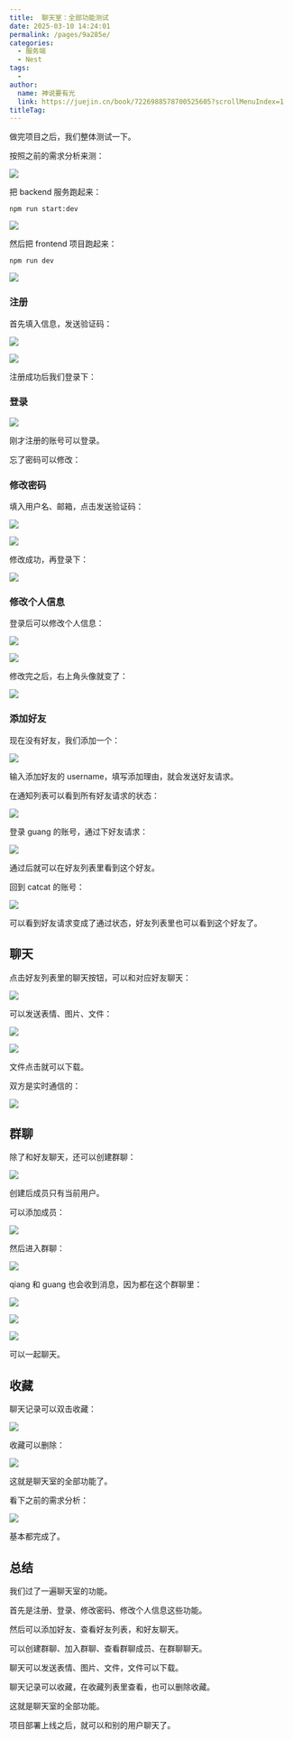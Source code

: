 ```yaml
---
title:  聊天室：全部功能测试
date: 2025-03-10 14:24:01
permalink: /pages/9a285e/
categories:
  - 服务端
  - Nest
tags:
  - 
author: 
  name: 神说要有光
  link: https://juejin.cn/book/7226988578700525605?scrollMenuIndex=1
titleTag: 
---
```

做完项目之后，我们整体测试一下。

按照之前的需求分析来测：

![](<https://p1-juejin.byteimg.com/tos-cn-i-k3u1fbpfcp/f78413f01d2c43cf82ca2db9daf8ebd9~tplv-k3u1fbpfcp-jj-mark:0:0:0:0:q75.image#?w=944&h=1100&s=126010&e=png&b=ffffff>) 

把 backend 服务跑起来：

```
npm run start:dev
```

![](https://p6-juejin.byteimg.com/tos-cn-i-k3u1fbpfcp/9f9ee14487ff42ee950f33685437d7bb~tplv-k3u1fbpfcp-jj-mark:0:0:0:0:q75.image#?w=1686&h=836&s=490465&e=png&b=181818)

然后把 frontend 项目跑起来：

```
npm run dev
```
![](https://p9-juejin.byteimg.com/tos-cn-i-k3u1fbpfcp/41c801d3680843f2b01e25e0b90cdcf7~tplv-k3u1fbpfcp-jj-mark:0:0:0:0:q75.image#?w=812&h=266&s=36576&e=png&b=191919)

### 注册

首先填入信息，发送验证码：

![](https://p6-juejin.byteimg.com/tos-cn-i-k3u1fbpfcp/e4335c1df91145a9a55259530ba7d37b~tplv-k3u1fbpfcp-jj-mark:0:0:0:0:q75.image#?w=2304&h=1296&s=182874&e=gif&f=26&b=fefefe)

![](https://p6-juejin.byteimg.com/tos-cn-i-k3u1fbpfcp/9f5eb7bfca784bb6b38e13a03d33bfa8~tplv-k3u1fbpfcp-jj-mark:0:0:0:0:q75.image#?w=570&h=256&s=35098&e=png&b=f6f6f6)

注册成功后我们登录下：

### 登录

![](https://p9-juejin.byteimg.com/tos-cn-i-k3u1fbpfcp/c0e432b394d847a5b026460f6bd26e63~tplv-k3u1fbpfcp-jj-mark:0:0:0:0:q75.image#?w=2798&h=1338&s=356128&e=gif&f=38&b=fefefe)

刚才注册的账号可以登录。

忘了密码可以修改：

### 修改密码

填入用户名、邮箱，点击发送验证码：

![](https://p1-juejin.byteimg.com/tos-cn-i-k3u1fbpfcp/351758aadd204147840279978610ff91~tplv-k3u1fbpfcp-jj-mark:0:0:0:0:q75.image#?w=1794&h=1012&s=105155&e=png&b=ffffff)

![](https://p3-juejin.byteimg.com/tos-cn-i-k3u1fbpfcp/69f3395567df40b3a6169bf93525ab2b~tplv-k3u1fbpfcp-jj-mark:0:0:0:0:q75.image#?w=540&h=244&s=36429&e=png&b=f5f5f5)

修改成功，再登录下：

![](https://p9-juejin.byteimg.com/tos-cn-i-k3u1fbpfcp/1b4f658d130741d69e823f4afad00233~tplv-k3u1fbpfcp-jj-mark:0:0:0:0:q75.image#?w=2798&h=1338&s=305931&e=gif&f=25&b=fefefe)

### 修改个人信息

登录后可以修改个人信息：

![](https://p3-juejin.byteimg.com/tos-cn-i-k3u1fbpfcp/f11838f6a9e9482eb0df95e8d7564b30~tplv-k3u1fbpfcp-jj-mark:0:0:0:0:q75.image#?w=2798&h=1338&s=2242945&e=gif&f=70&b=fefefe)

![](https://p9-juejin.byteimg.com/tos-cn-i-k3u1fbpfcp/0e852d20e0b3498f9302944c1437584a~tplv-k3u1fbpfcp-jj-mark:0:0:0:0:q75.image#?w=530&h=270&s=35050&e=png&b=f8f8f8)

修改完之后，右上角头像就变了：

![](https://p6-juejin.byteimg.com/tos-cn-i-k3u1fbpfcp/68fe0a30a7804dcb86eb76a437cdb2db~tplv-k3u1fbpfcp-jj-mark:0:0:0:0:q75.image#?w=2328&h=1086&s=133016&e=png&b=ffffff)

### 添加好友

现在没有好友，我们添加一个：

![](https://p9-juejin.byteimg.com/tos-cn-i-k3u1fbpfcp/77704b001bce4080a2e7091108408004~tplv-k3u1fbpfcp-jj-mark:0:0:0:0:q75.image#?w=2304&h=1268&s=689379&e=gif&f=42&b=fdfdfd)

输入添加好友的 username，填写添加理由，就会发送好友请求。

在通知列表可以看到所有好友请求的状态：

![](https://p6-juejin.byteimg.com/tos-cn-i-k3u1fbpfcp/a7a947548b9046f9857cade55ec979a2~tplv-k3u1fbpfcp-jj-mark:0:0:0:0:q75.image#?w=2304&h=1268&s=157868&e=gif&f=28&b=fdfdfd)

登录 guang 的账号，通过下好友请求：

![](https://p9-juejin.byteimg.com/tos-cn-i-k3u1fbpfcp/e4212e6f746f4bf6bb09712d976402e1~tplv-k3u1fbpfcp-jj-mark:0:0:0:0:q75.image#?w=2304&h=1268&s=543441&e=gif&f=51&b=fdfdfd)

通过后就可以在好友列表里看到这个好友。

回到 catcat 的账号：

![](https://p6-juejin.byteimg.com/tos-cn-i-k3u1fbpfcp/9bb4b04ee2924f7bb3147e20a84ef15d~tplv-k3u1fbpfcp-jj-mark:0:0:0:0:q75.image#?w=2304&h=1268&s=316388&e=gif&f=39&b=fdfdfd)

可以看到好友请求变成了通过状态，好友列表里也可以看到这个好友了。

## 聊天

点击好友列表里的聊天按钮，可以和对应好友聊天：

![](https://p3-juejin.byteimg.com/tos-cn-i-k3u1fbpfcp/05cf676ffe3c4a83ae0ae02d01096b0e~tplv-k3u1fbpfcp-jj-mark:0:0:0:0:q75.image#?w=2388&h=1412&s=988650&e=gif&f=61&b=fefefe)

可以发送表情、图片、文件：

![](https://p9-juejin.byteimg.com/tos-cn-i-k3u1fbpfcp/f8d8837395bd4198af05780236f71593~tplv-k3u1fbpfcp-jj-mark:0:0:0:0:q75.image#?w=2388&h=1412&s=4260731&e=gif&f=58&b=fefefe)

![](https://p9-juejin.byteimg.com/tos-cn-i-k3u1fbpfcp/a562cd10d33845b4b076aac8dfc54768~tplv-k3u1fbpfcp-jj-mark:0:0:0:0:q75.image#?w=2388&h=1412&s=3119762&e=gif&f=61&b=fdfcfc)

文件点击就可以下载。

双方是实时通信的：

![](https://p3-juejin.byteimg.com/tos-cn-i-k3u1fbpfcp/d9ee1737fa154a7bbbd8c51fa1070ddc~tplv-k3u1fbpfcp-jj-mark:0:0:0:0:q75.image#?w=2860&h=1452&s=1360204&e=gif&f=50&b=fcfbfb)

## 群聊

除了和好友聊天，还可以创建群聊：

![](https://p1-juejin.byteimg.com/tos-cn-i-k3u1fbpfcp/ff7af56cf89e4cada4848bd5135e8e91~tplv-k3u1fbpfcp-jj-mark:0:0:0:0:q75.image#?w=2860&h=1452&s=1226454&e=gif&f=53&b=fdfdfd)

创建后成员只有当前用户。

可以添加成员：

![](https://p1-juejin.byteimg.com/tos-cn-i-k3u1fbpfcp/9ce3dad7834b464789f1085666d55f31~tplv-k3u1fbpfcp-jj-mark:0:0:0:0:q75.image#?w=2860&h=1452&s=1651484&e=gif&f=70&b=fdfdfd)

然后进入群聊：

![](https://p1-juejin.byteimg.com/tos-cn-i-k3u1fbpfcp/1f5ccee49f654143aaa34381f9a6e3ef~tplv-k3u1fbpfcp-jj-mark:0:0:0:0:q75.image#?w=2860&h=1452&s=1004541&e=gif&f=41&b=fdfdfd)

qiang 和 guang 也会收到消息，因为都在这个群聊里：

![](https://p6-juejin.byteimg.com/tos-cn-i-k3u1fbpfcp/a0cd2eb7f9c6459fa1b7d54e2a773d99~tplv-k3u1fbpfcp-jj-mark:0:0:0:0:q75.image#?w=2216&h=1394&s=165412&e=png&b=ffffff)

![](https://p1-juejin.byteimg.com/tos-cn-i-k3u1fbpfcp/01e8bdd1e983495b83f9edbbe7b0adb8~tplv-k3u1fbpfcp-jj-mark:0:0:0:0:q75.image#?w=2196&h=1346&s=133825&e=png&b=ffffff)

![](https://p3-juejin.byteimg.com/tos-cn-i-k3u1fbpfcp/40be1387af334848a7681caeba494d95~tplv-k3u1fbpfcp-jj-mark:0:0:0:0:q75.image#?w=2822&h=1324&s=145998&e=png&b=ffffff)

可以一起聊天。

## 收藏

聊天记录可以双击收藏：

![](https://p3-juejin.byteimg.com/tos-cn-i-k3u1fbpfcp/4c7958668ebd4f00a8b7841290539ef5~tplv-k3u1fbpfcp-jj-mark:0:0:0:0:q75.image#?w=2860&h=1452&s=1197203&e=gif&f=68&b=fdfdfd)

收藏可以删除：

![](https://p6-juejin.byteimg.com/tos-cn-i-k3u1fbpfcp/c1ead05507854305ba8f1ae8c0f86047~tplv-k3u1fbpfcp-jj-mark:0:0:0:0:q75.image#?w=2860&h=1452&s=955419&e=gif&f=40&b=fdfdfd)

这就是聊天室的全部功能了。

看下之前的需求分析：

![](<https://p1-juejin.byteimg.com/tos-cn-i-k3u1fbpfcp/f78413f01d2c43cf82ca2db9daf8ebd9~tplv-k3u1fbpfcp-jj-mark:0:0:0:0:q75.image#?w=944&h=1100&s=126010&e=png&b=ffffff>) 

基本都完成了。

## 总结

我们过了一遍聊天室的功能。

首先是注册、登录、修改密码、修改个人信息这些功能。

然后可以添加好友、查看好友列表，和好友聊天。

可以创建群聊、加入群聊、查看群聊成员、在群聊聊天。

聊天可以发送表情、图片、文件，文件可以下载。

聊天记录可以收藏，在收藏列表里查看，也可以删除收藏。

这就是聊天室的全部功能。

项目部署上线之后，就可以和别的用户聊天了。